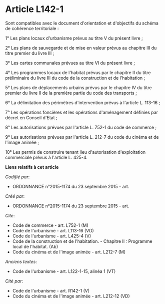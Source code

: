 # Article L142-1

Sont compatibles avec le document d'orientation et d'objectifs du schéma de cohérence territoriale : 

1° Les plans locaux d'urbanisme prévus au titre V du présent livre ; 

2° Les plans de sauvegarde et de mise en valeur prévus au chapitre III du titre premier du livre III ; 

3° Les cartes communales prévues au titre VI du présent livre ; 

4° Les programmes locaux de l'habitat prévus par le chapitre II du titre préliminaire du livre III du code de la construction
et de l'habitation ; 

5° Les plans de déplacements urbains prévus par le chapitre IV du titre premier du livre II de la première partie du code des
transports ; 

6° La délimitation des périmètres d'intervention prévus à l'article L. 113-16 ; 

7° Les opérations foncières et les opérations d'aménagement définies par décret en Conseil d'Etat ; 

8° Les autorisations prévues par l'article L. 752-1 du code de commerce ; 

9° Les autorisations prévues par l'article L. 212-7 du code du cinéma et de l'image animée ; 

10° Les permis de construire tenant lieu d'autorisation d'exploitation commerciale prévus à l'article L. 425-4.

**Liens relatifs à cet article**

_Codifié par_:

  - ORDONNANCE n°2015-1174 du 23 septembre 2015 - art.

_Créé par_:

  - ORDONNANCE n°2015-1174 du 23 septembre 2015 - art.

_Cite_:

  - Code de commerce - art. L752-1 (M)
  - Code de l'urbanisme - art. L113-16 (VD)
  - Code de l'urbanisme - art. L425-4 (V)
  - Code de la construction et de l'habitation. -  Chapitre II : Programme local de l'habitat. (Ab)
  - Code du cinéma et de l'image animée - art. L212-7 (M)

_Anciens textes_:

  - Code de l'urbanisme - art. L122-1-15, alinéa 1 (VT)

_Cité par_:

  - Code de l'urbanisme - art. R142-1 (V)
  - Code du cinéma et de l'image animée - art. L212-12 (VD)
